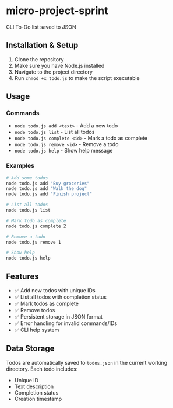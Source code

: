 # micro-project-sprint
CLI To-Do list saved to JSON

## Installation & Setup

1. Clone the repository
2. Make sure you have Node.js installed
3. Navigate to the project directory
4. Run `chmod +x todo.js` to make the script executable

## Usage

### Commands

- `node todo.js add <text>` - Add a new todo
- `node todo.js list` - List all todos  
- `node todo.js complete <id>` - Mark a todo as complete
- `node todo.js remove <id>` - Remove a todo
- `node todo.js help` - Show help message

### Examples

```bash
# Add some todos
node todo.js add "Buy groceries"
node todo.js add "Walk the dog"
node todo.js add "Finish project"

# List all todos
node todo.js list

# Mark todo as complete
node todo.js complete 2

# Remove a todo
node todo.js remove 1

# Show help
node todo.js help
```

## Features

- ✅ Add new todos with unique IDs
- ✅ List all todos with completion status
- ✅ Mark todos as complete
- ✅ Remove todos
- ✅ Persistent storage in JSON format
- ✅ Error handling for invalid commands/IDs
- ✅ CLI help system

## Data Storage

Todos are automatically saved to `todos.json` in the current working directory. Each todo includes:
- Unique ID
- Text description
- Completion status
- Creation timestamp
